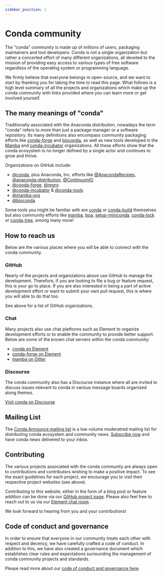 ```yaml
---
sidebar_position: 1
---
```


<!-- Project websites -->
[conda-forge]: https://conda-forge.org/
[bioconda]: https://bioconda.github.io/
[mamba]: https://mamba.readthedocs.io/en/latest/installation.html

<!-- Github Links -->
[mamba-org]: https://github.com/mamba-org
[mamba-gh]: https://github.com/mamba-org/mamba
[boa]: https://github.com/mamba-org/boa
[conda-org]: https://github.com/conda
[conda-incubator]: https://github.com/conda-incubator/
[setup-miniconda]: https://github.com/conda-incubator/setup-miniconda
[conda-lock]: https://github.com/conda-incubator/conda-lock
[conda-tree]: https://github.com/conda-incubator/conda-tree
[conda-dot-org]: https://github.com/conda-incubator/conda-dot-org
[anaconda-recipes]: https://github.com/AnacondaRecipes/
[anaconda-distribution]: https://github.com/anaconda-distribution
[continuum-io]: https://github.com/ContinuumIO/
[conda-forge-gh]: https://github.com/conda-forge
[regro-gh]: https://github.com/regro/
[conda-tools]: https://github.com/conda-tools/
[conda]: https://github.com/conda/conda
[conda-build]: https://github.com/conda/conda-build
[conda-governance]: https://github.com/conda-incubator/governance

<!-- Chat services -->
[conda-element]: http://bit.ly/conda-chat-room
[conda-forge-element]: http://bit.ly/cf-chat-space
[mamba-gitter]: https://gitter.im/mamba-org/Lobby

<!-- Misc. -->
[conda-discourse]: https://conda.discourse.group/
[conda-announce]: https://lists.conda.org/wws/info/announce
[conda-announce-subscribe]: https://lists.conda.org/wws/subscribe/announce

# Conda community

The "conda" community is made up of millions of users, packaging maintainers and tool developers.
Conda is not a single organization but rather a concerted effort of many different organizations,
all devoted to the mission of providing easy access to various types of free software regardless of the
operating system or programming language.

We firmly believe that everyone belongs in open-source, and we want to start by thanking you for taking the time to
read this page. What follows is a high level summary of all the projects and organizations which make up the conda community with links provided where you can learn more or get involved yourself.

## The many meanings of "conda"

Traditionally associated with the Anaconda distribution, nowadays the term "conda" refers to more than just a package manager or a software repository. Its many definitions also encompass community packaging efforts like [conda-forge][conda-forge] and [bioconda][bioconda], as well as new tools developed in the [Mamba][mamba-org] and [conda-incubator][conda-incubator] organizations. All these efforts show that the conda ecosystem is no longer defined by a single actor and continues to grow and thrive.

Organizations on GitHub include:

- [@conda][conda-org], plus Anaconda, Inc. efforts like [@AnacondaRecipes][anaconda-recipes], [@anaconda-distribution][anaconda-distribution], [@ContinuumIO][continuum-io]
- [@conda-forge][conda-forge-gh], [@regro][regro-gh]
- [@conda-incubator][conda-incubator] & [@conda-tools][conda-tools]
- [@mamba-org][mamba-org]
- [@bioconda][bioconda]

Some tools you might be familiar with are [conda][conda] or [conda-build][conda-build] themselves but also community efforts like [mamba][mamba-gh], [boa][boa], [setup-miniconda][setup-miniconda], [conda-lock][conda-lock] or [conda-tree][conda-tree], among many more!

## How to reach us

Below are the various places where you will be able to connect with the conda community.

### GitHub

Nearly of the projects and organizations above use GitHub to manage the development. Therefore, if you are looking to file a bug or feature request, this is your go to place. If you are also interested in being a part of active development effort or want to submit your own pull request, this is where you will able to do that too.

See above for a list of GitHub organizations.

### Chat

Many projects also use chat platforms such as Element to organize development efforts or to enable the community to provide better support. Below are some of the known chat servers within the conda community:

- [conda on Element][conda-element]
- [conda-forge on Element][conda-forge-element]
- [mamba on Gitter][mamba-gitter]

### Discourse

The conda community also has a Discourse instance where all are invited to discuss issues relevant to conda in various message boards organized along themes.

[Visit conda on Discourse][conda-discourse]

## Mailing List

The [Conda Announce mailing list][conda-announce] is a low volume moderatred mailing list for distributing conda ecosystem and community news. [Subscribe now][conda-announce-subscribe] and have conda news delivered to your inbox.

## Contributing

The various projects associated with the conda community are always open to contributions
and contributors wishing to make a positive impact. To see the exact guidelines for each
project, we encourage you to visit their respective project websites (see above).

Contributing to this website, either in the form of a blog post or feature addition can be
done via our [GitHub project page][conda-dot-org]. Please also feel free to reach out to
us via our [Element chat room][conda-element].

We look forward to hearing from you and your contributions!

## Code of conduct and governance

In order to ensure that everyone in our community treats each other with respect and decency,
we have carefully crafted a code of conduct. In addition to this, we have also created a
governance document which establishes clear rules and expectations surrounding the management
of conda community projects and standards.

Please read more about our [code of conduct and governance here][conda-governance].
